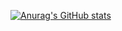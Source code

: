 [![Anurag's GitHub stats](https://github-readme-stats.vercel.app/api?username=jeremiahverba)](https://github.com/jeremiahverba)